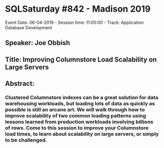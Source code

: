 # SQLSaturday #842 - Madison 2019
Event Date: 06-04-2019 - Session time: 11:00:00 - Track: Application  Database Development
## Speaker: Joe Obbish
## Title: Improving Columnstore Load Scalability on Large Servers
## Abstract:
### Clustered Columnstore indexes can be a great solution for data warehousing workloads, but loading lots of data as quickly as possible is still an arcane art. We will walk through how to improve scalability of two common loading patterns using lessons learned from production workloads involving billions of rows. Come to this session to improve your Columnstore load times, to learn about scalability on large servers, or simply to be challenged.
